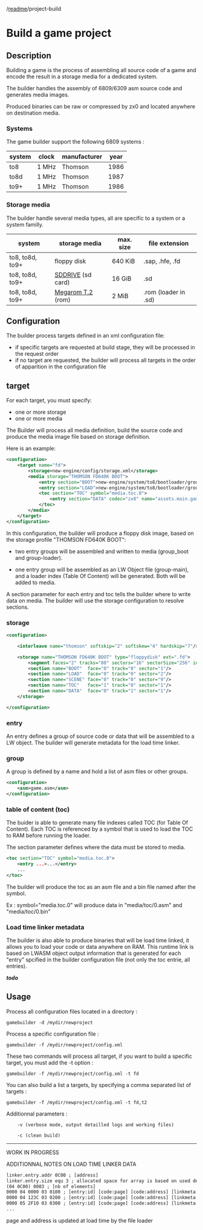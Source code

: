 /[readme]/project-build

Build a game project
=

## Description

Building a game is the process of assembling all source code of a game and encode the result in a storage media for a dedicated system.

The builder handles the assembly of 6809/6309 asm source code and generates media images.

Produced binaries can be raw or compressed by zx0 and located anywhere on destination media.

### Systems

The game builder support the following 6809 systems :

system|clock|manufacturer|year
-|-|-|-
to8|1 MHz|Thomson|1986
to8d|1 MHz|Thomson|1987
to9+|1 MHz|Thomson|1986

### Storage media

The builder handle several media types, all are specific to a system or a system familly.

system|storage media|max. size|file extension
-|-|-|-
to8, to8d, to9+|floppy disk|640 KiB|.sap, .hfe, .fd
to8, to8d, to9+|[SDDRIVE] (sd card)|16 GiB|.sd
to8, to8d, to9+|[Megarom T.2] (rom)|2 MiB|.rom (loader in .sd)

## Configuration

The builder process targets defined in an xml configuration file:
- if specific targets are requested at build stage, they will be processed in the request order
- if no target are requested, the builder will process all targets in the order of apparition in the configuration file

## target

For each target, you must specify:
- one or more storage
- one or more media

The Builder will process all media definition, build the source code and produce the media image file based on storage definition.

Here is an example:

```xml
<configuration>
    <target name="fd">
        <storage>new-engine/config/storage.xml</storage>
        <media storage="THOMSON FD640K BOOT">
            <entry section="BOOT">new-engine/system/to8/bootloader/group-boot.xml</entry>
            <entry section="LOAD">new-engine/system/to8/bootloader/group-loader.xml</entry>
            <toc section="TOC" symbol="media.toc.0">
                <entry section="DATA" codec="zx0" name="assets.main.game">src/assets/main/group-game.xml</entry>
            </toc>
        </media>
    </target>
</configuration>

```

In this configuration, the builder will produce a floppy disk image, based on the storage profile "THOMSON FD640K BOOT":

- two entry groups will be assembled and written to media (group_boot and group-loader).

- one entry group will be assembled as an LW Object file (group-main), and a loader index (Table Of Content) will be generated. Both will be added to media.

A section parameter for each entry and toc tells the builder where to write data on media. The builder will use the storage configuration to resolve sections.

### storage

```xml
<configuration>

    <interleave name="thomson" softskip="2" softskew="4" hardskip="7"/>

    <storage name="THOMSON FD640K BOOT" type="floppydisk" ext=".fd">
        <segment faces="2" tracks="80" sectors="16" sectorSize="256" interleave="thomson"/>
        <section name="BOOT"  face="0" track="0" sector="1"/>
        <section name="LOAD"  face="0" track="0" sector="2"/>
        <section name="SCENE" face="0" track="0" sector="9"/>
        <section name="TOC"   face="1" track="0" sector="1"/>
        <section name="DATA"  face="0" track="1" sector="1"/>
    </storage>

</configuration>
```

### entry

An entry defines a group of source code or data that will be assembled to a LW object.
The builder will generate metadata for the load time linker.

### group

A group is defined by a name and hold a list of asm files or other groups.
```xml
<configuration>
    <asm>game.asm</asm>
</configuration>
```

### table of content (toc)

The buider is able to generate many file indexes called TOC (for Table Of Content). Each TOC is referenced by a symbol that is used to load the TOC to RAM before running the loader.

The section parameter defines where the data must be stored to media.
```xml
<toc section="TOC" symbol="media.toc.0">
    <entry ...>...</entry>
    ...
</toc>
```
The builder will produce the toc as an asm file and a bin file named after the symbol.

Ex : symbol="media.toc.0" will produce data in "media/toc/0.asm" and "media/toc/0.bin"

### Load time linker metadata

The builder is also able to produce binaries that will be load time linked, it allows you to load your code or data anywhere on RAM.
This runtime link is based on LWASM object output information that is generated for each "entry" spcified in the builder configuration file (not only the toc entrie, all entries).

***todo***


## Usage

Process all configuration files located in a directory :

`gamebuilder -d /mydir/newproject`

Process a specific configuration file :

`gamebuilder -f /mydir/newproject/config.xml`

These two commands will process all target, if you want to build a specific target, you must add the -t option :

`gamebuilder -f /mydir/newproject/config.xml -t fd`

You can also build a list a targets, by specifying a comma separated list of targets :

`gamebuilder -f /mydir/newproject/config.xml -t fd,t2`

Additionnal parameters :

`    -v (verbose mode, output detailled logs and working files)`

`    -c (clean build)`


---------------------------
WORK IN PROGRESS

ADDITIONNAL NOTES ON LOAD TIME LINKER DATA

```linker.entry.page 04 ; [page]
linker.entry.addr 0C00 ; [address]
linker.entry.size equ 3 ; allocated space for array is based on used defined equate (2+linker.entry.size*10)
(04 0C00) 0003 ; [nb of elements]
0000 04 0000 03 0100 ; [entry:id] [code:page] [code:address] [linkmeta:page] [linkmeta:address]
0000 04 123C 03 0200 ; [entry:id] [code:page] [code:address] [linkmeta:page] [linkmeta:address]
0000 05 2F10 03 0300 ; [entry:id] [code:page] [code:address] [linkmeta:page] [linkmeta:address]
...
```

page and address is updated at load time by the file loader

[SDDRIVE]: http://dcmoto.free.fr/bricolage/sddrive/index.html
[Megarom T.2]: https://megarom.forler.ch/fr/

[readme]: ../readme.md
[build-a-game]: build-a-game.md